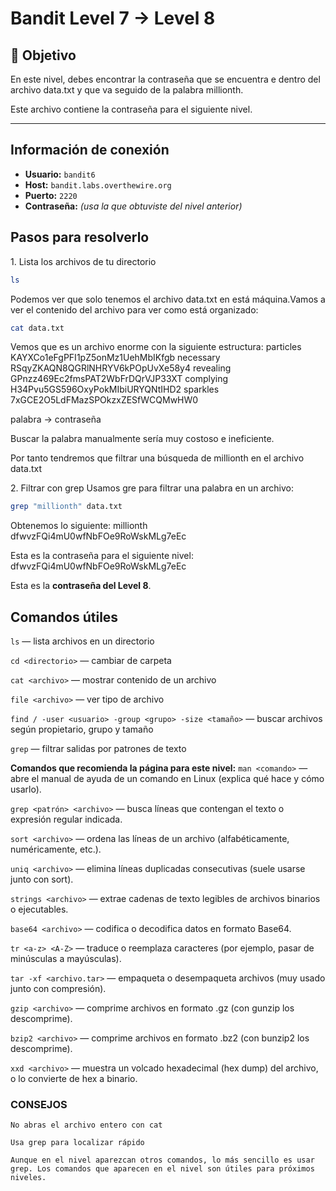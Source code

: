 # Bandit Level 7 → Level 8

## 🎯 Objetivo

En este nivel, debes encontrar la contraseña que se encuentra e dentro del archivo data.txt y que va seguido de la palabra millionth.

Este archivo contiene la contraseña para el siguiente nivel.

---
## Información de conexión

* **Usuario:** `bandit6`
* **Host:** `bandit.labs.overthewire.org`
* **Puerto:** `2220`
* **Contraseña:** *(usa la que obtuviste del nivel anterior)*

## Pasos para resolverlo

1️. Lista los archivos de tu directorio
```bash
ls
```

Podemos ver que solo tenemos el archivo data.txt en está máquina.Vamos a ver el contenido del archivo para ver como está organizado:
```bash
cat data.txt
```
Vemos que es un archivo enorme con la siguiente estructura:
particles       KAYXCo1eFgPFI1pZ5onMz1UehMbIKfgb
necessary       RSqyZKAQN8QGRlNHRYV6kPOpUvXe58y4
revealing       GPnzz469Ec2fmsPAT2WbFrDQrVJP33XT
complying       H34Pvu5GS596OxyPokMIbiURYQNtIHD2
sparkles        7xGCE2O5LdFMazSPOkzxZESfWCQMwHW0


palabra -> contraseña

Buscar la palabra manualmente sería muy costoso e ineficiente.

Por tanto tendremos que filtrar una búsqueda de millionth en el archivo data.txt


2️. Filtrar con grep
Usamos gre para filtrar una palabra en un archivo:
```bash
grep "millionth" data.txt
```

Obtenemos lo siguiente:
millionth       dfwvzFQi4mU0wfNbFOe9RoWskMLg7eEc


Esta es la contraseña para el siguiente nivel: dfwvzFQi4mU0wfNbFOe9RoWskMLg7eEc

 Esta es la **contraseña del Level 8**.

## Comandos útiles

`ls` — lista archivos en un directorio

`cd <directorio>` — cambiar de carpeta

`cat <archivo>` — mostrar contenido de un archivo

`file <archivo>` — ver tipo de archivo

`find / -user <usuario> -group <grupo> -size <tamaño>` — buscar archivos según propietario, grupo y tamaño

 `grep` — filtrar salidas por patrones de texto

 **Comandos que recomienda la página para este nivel:**
 `man <comando>` — abre el manual de ayuda de un comando en Linux (explica qué hace y cómo usarlo).

`grep <patrón> <archivo>` — busca líneas que contengan el texto o expresión regular indicada.

`sort <archivo>` — ordena las líneas de un archivo (alfabéticamente, numéricamente, etc.).

`uniq <archivo>` — elimina líneas duplicadas consecutivas (suele usarse junto con sort).

`strings <archivo>` — extrae cadenas de texto legibles de archivos binarios o ejecutables.

`base64 <archivo>` — codifica o decodifica datos en formato Base64.

`tr <a-z> <A-Z>` — traduce o reemplaza caracteres (por ejemplo, pasar de minúsculas a mayúsculas).

`tar -xf <archivo.tar>` — empaqueta o desempaqueta archivos (muy usado junto con compresión).

`gzip <archivo>` — comprime archivos en formato .gz (con gunzip los descomprime).

`bzip2 <archivo>` — comprime archivos en formato .bz2 (con bunzip2 los descomprime).

`xxd <archivo>` — muestra un volcado hexadecimal (hex dump) del archivo, o lo convierte de hex a binario.
 


### CONSEJOS
    No abras el archivo entero con cat

    Usa grep para localizar rápido

    Aunque en el nivel aparezcan otros comandos, lo más sencillo es usar grep. Los comandos que aparecen en el nivel son útiles para próximos niveles.